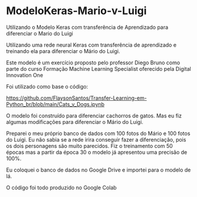 # ModeloKeras-Mario-v-Luigi
Utilizando o Modelo Keras com transferência de Aprendizado para diferenciar o Mario do Luigi


Utilizando uma rede neural Keras com transferência de aprendizado e treinando ela para diferenciar o Mário do Luigi.

Este modelo é um exercício proposto pelo professor Diego Bruno como parte do curso Formação Machine Learning Specialist oferecido pela Digital Innovation One

Foi utilizado como base o código:

https://github.com/FlaysonSantos/Transfer-Learning-em-Python_br/blob/main/Cats_v_Dogs.ipynb

O modelo foi construído para diferenciar cachorros de gatos. Mas eu fiz algumas modificações para diferenciar o Mário do Luigi.

Preparei o meu próprio banco de dados com 100 fotos do Mário e 100 fotos do Luigi. Eu não sabia se a rede irira conseguir fazer a diferenciação, pois os dois personagens são muito parecidos. Fiz o treinamento com 50 épocas mas a partir da época 30 o modelo já apresentou uma precisão de 100%.

Eu coloquei o banco de dados no Google Drive e importei para o modelo de lá.

O código foi todo produzido no Google Colab
